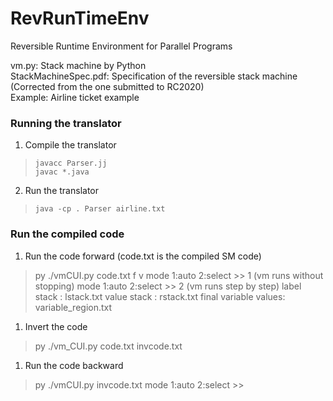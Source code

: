 # RevRunTimeEnv
Reversible Runtime Environment for Parallel Programs

vm.py: Stack machine by Python<br>
StackMachineSpec.pdf: Specification of the reversible stack machine<br>
(Corrected from the one submitted to RC2020)
<br>Example: Airline ticket example
<br>
### Running the translator
1. Compile the translator<br>
> `javacc Parser.jj`<br>
> `javac *.java`
2. Run the translator<br>
> `java -cp . Parser airline.txt`

### Run the compiled code
1. Run the code forward (code.txt is the compiled SM code)
> py ./vmCUI.py code.txt f v
> mode 1:auto 2:select >> 1
> (vm runs without stopping)
> mode 1:auto 2:select >> 2
> (vm runs step by step)
label stack : lstack.txt  value stack : rstack.txt  final variable values: variable_region.txt
1. Invert the code
> py ./vm_CUI.py code.txt invcode.txt
1. Run the code backward
> py ./vmCUI.py invcode.txt
> mode 1:auto 2:select >> 

